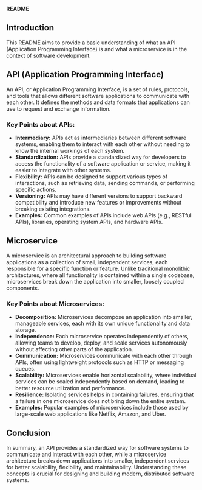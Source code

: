 **README**

## Introduction

This README aims to provide a basic understanding of what an API (Application Programming Interface) is and what a microservice is in the context of software development.

## API (Application Programming Interface)

An API, or Application Programming Interface, is a set of rules, protocols, and tools that allows different software applications to communicate with each other. It defines the methods and data formats that applications can use to request and exchange information.

### Key Points about APIs:

- **Intermediary:** APIs act as intermediaries between different software systems, enabling them to interact with each other without needing to know the internal workings of each system.
- **Standardization:** APIs provide a standardized way for developers to access the functionality of a software application or service, making it easier to integrate with other systems.
- **Flexibility:** APIs can be designed to support various types of interactions, such as retrieving data, sending commands, or performing specific actions.
- **Versioning:** APIs may have different versions to support backward compatibility and introduce new features or improvements without breaking existing integrations.
- **Examples:** Common examples of APIs include web APIs (e.g., RESTful APIs), libraries, operating system APIs, and hardware APIs.

## Microservice

A microservice is an architectural approach to building software applications as a collection of small, independent services, each responsible for a specific function or feature. Unlike traditional monolithic architectures, where all functionality is contained within a single codebase, microservices break down the application into smaller, loosely coupled components.

### Key Points about Microservices:

- **Decomposition:** Microservices decompose an application into smaller, manageable services, each with its own unique functionality and data storage.
- **Independence:** Each microservice operates independently of others, allowing teams to develop, deploy, and scale services autonomously without affecting other parts of the application.
- **Communication:** Microservices communicate with each other through APIs, often using lightweight protocols such as HTTP or messaging queues.
- **Scalability:** Microservices enable horizontal scalability, where individual services can be scaled independently based on demand, leading to better resource utilization and performance.
- **Resilience:** Isolating services helps in containing failures, ensuring that a failure in one microservice does not bring down the entire system.
- **Examples:** Popular examples of microservices include those used by large-scale web applications like Netflix, Amazon, and Uber.

## Conclusion

In summary, an API provides a standardized way for software systems to communicate and interact with each other, while a microservice architecture breaks down applications into smaller, independent services for better scalability, flexibility, and maintainability. Understanding these concepts is crucial for designing and building modern, distributed software systems.